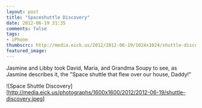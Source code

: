 ```yaml
---
layout: post
title: "Spaceshuttle Discovery"
date: 2012-06-19 21:35
comments: false
tags: 
- iPhone
thumbscrc: http://media.eick.us/2012/2012-06-19/1024x1024/shuttle-discovery.jpeg
featured_image:
---
```

Jasmine and Libby took David, Maria, and Grandma Soupy to see, as Jasmine describes it, the "Space shuttle that flew over our house, Daddy!"

![Space Shuttle Discovery][http://media.eick.us/photographs/1600x1600/2012/2012-06-19/shuttle-discovery.jpeg]


